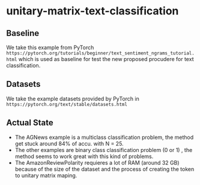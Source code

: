 # unitary-matrix-text-classification


## Baseline

We take this example from PyTorch `https://pytorch.org/tutorials/beginner/text_sentiment_ngrams_tutorial.html` which is used as baseline for test the new proposed procudere for text classification.

## Datasets 

We take the example datasets provided by PyTorch in `https://pytorch.org/text/stable/datasets.html`

## Actual State

* The AGNews example is a multiclass classification problem, the method get stuck around 84% of accu. with N = 25.
* The other examples are binary class classification problem (0 or 1) , the method seems to work great with this kind of problems.
* The AmazonReviewPolarity requieres a lot of RAM (around 32 GB) because of the size of the dataset and the process of creating the token to unitary matrix maping. 
